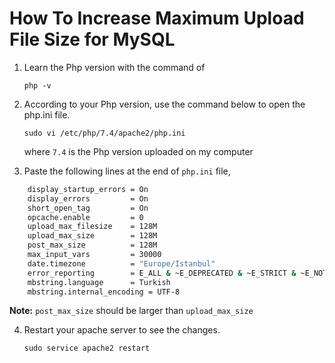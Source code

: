 # How To Increase Maximum Upload File Size for MySQL

1. Learn the Php version with the command of

   `php -v`

2. According to your Php version, use the command below to open the php.ini file.

   `sudo vi /etc/php/7.4/apache2/php.ini`

   where `7.4` is the Php version uploaded on my computer

3. Paste the following lines at the end of `php.ini` file,

```bash
    display_startup_errors = On
    display_errors         = On
    short_open_tag         = On
    opcache.enable         = 0
    upload_max_filesize    = 128M
    upload_max_size        = 128M
    post_max_size          = 128M
    max_input_vars         = 30000
    date.timezone          = "Europe/Istanbul"
    error_reporting        = E_ALL & ~E_DEPRECATED & ~E_STRICT & ~E_NOTICE & ~E_WARNING
    mbstring.language      = Turkish
    mbstring.internal_encoding = UTF-8
```

**Note:** `post_max_size` should be larger than `upload_max_size`

4. Restart your apache server to see the changes.

   `sudo service apache2 restart`
